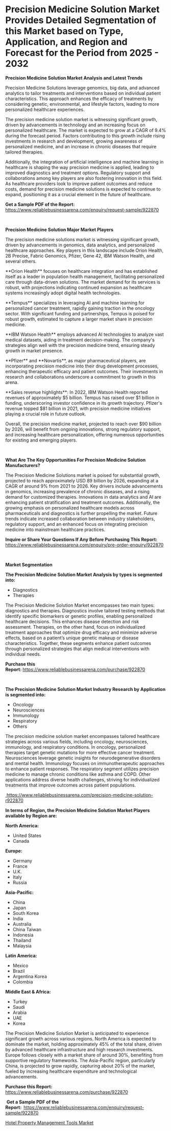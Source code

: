 <p><h1>Precision Medicine Solution Market Provides Detailed Segmentation of this Market based on Type, Application, and Region and Forecast for the Period from 2025 - 2032</h1></p><p><strong>Precision Medicine Solution Market Analysis and Latest Trends</strong></p>
<p><p>Precision Medicine Solutions leverage genomics, big data, and advanced analytics to tailor treatments and interventions based on individual patient characteristics. This approach enhances the efficacy of treatments by considering genetic, environmental, and lifestyle factors, leading to more personalized healthcare experiences.</p><p>The precision medicine solution market is witnessing significant growth, driven by advancements in technology and an increasing focus on personalized healthcare. The market is expected to grow at a CAGR of 9.4% during the forecast period. Factors contributing to this growth include rising investments in research and development, growing awareness of personalized medicine, and an increase in chronic diseases that require tailored therapies. </p><p>Additionally, the integration of artificial intelligence and machine learning in healthcare is shaping the way precision medicine is applied, leading to improved diagnostics and treatment options. Regulatory support and collaborations among key players are also fostering innovation in this field. As healthcare providers look to improve patient outcomes and reduce costs, demand for precision medicine solutions is expected to continue to expand, positioning it as a crucial element in the future of healthcare.</p></p>
<p><strong>Get a Sample PDF of the Report:&nbsp;</strong> <a href="https://www.reliablebusinessarena.com/enquiry/request-sample/922870?utm_campaign=2175&utm_medium=2&utm_source=Github&utm_content=ia&utm_term=07032025&utm_id=precision-medicine-solution">https://www.reliablebusinessarena.com/enquiry/request-sample/922870</a></p>
<p>&nbsp;</p>
<p><strong>Precision Medicine Solution Major Market Players</strong></p>
<p><p>The precision medicine solutions market is witnessing significant growth, driven by advancements in genomics, data analytics, and personalized healthcare approaches. Key players in this landscape include Orion Health, 2B Precise, Fabric Genomics, Pfizer, Gene 42, IBM Watson Health, and several others.</p><p>**Orion Health** focuses on healthcare integration and has established itself as a leader in population health management, facilitating personalized care through data-driven solutions. The market demand for its services is robust, with projections indicating continued expansion as healthcare systems increasingly adopt digital health technologies.</p><p>**Tempus** specializes in leveraging AI and machine learning for personalized cancer treatment, rapidly gaining traction in the oncology sector. With significant funding and partnerships, Tempus is poised for robust growth, estimated to capture a larger market share in precision medicine.</p><p>**IBM Watson Health** employs advanced AI technologies to analyze vast medical datasets, aiding in treatment decision-making. The company's strategies align well with the precision medicine trend, ensuring steady growth in market presence.</p><p>**Pfizer** and **Novartis**, as major pharmaceutical players, are incorporating precision medicine into their drug development processes, enhancing therapeutic efficacy and patient outcomes. Their investments in research and collaborations underscore a commitment to growth in this arena.</p><p>**Sales revenue highlights**: In 2022, IBM Watson Health reported revenues of approximately $5 billion. Tempus has raised over $1 billion in funding, underscoring investor confidence in its growth trajectory. Pfizer's revenue topped $81 billion in 2021, with precision medicine initiatives playing a crucial role in future outlook.</p><p>Overall, the precision medicine market, projected to reach over $90 billion by 2026, will benefit from ongoing innovations, strong regulatory support, and increasing healthcare personalization, offering numerous opportunities for existing and emerging players.</p></p>
<p>&nbsp;</p>
<p><strong>What Are The Key Opportunities For Precision Medicine Solution Manufacturers?</strong></p>
<p><p>The Precision Medicine Solutions market is poised for substantial growth, projected to reach approximately USD 89 billion by 2026, expanding at a CAGR of around 9% from 2021 to 2026. Key drivers include advancements in genomics, increasing prevalence of chronic diseases, and a rising demand for customized therapies. Innovations in data analytics and AI are enhancing patient stratification and treatment outcomes. Additionally, the growing emphasis on personalized healthcare models across pharmaceuticals and diagnostics is further propelling the market. Future trends indicate increased collaboration between industry stakeholders, regulatory support, and an enhanced focus on integrating precision medicine into mainstream healthcare practices.</p></p>
<p><strong>Inquire or Share Your Questions If Any Before Purchasing This Report:</strong> <a href="https://www.reliablebusinessarena.com/enquiry/pre-order-enquiry/922870?utm_campaign=2175&utm_medium=2&utm_source=Github&utm_content=ia&utm_term=07032025&utm_id=precision-medicine-solution">https://www.reliablebusinessarena.com/enquiry/pre-order-enquiry/922870</a></p>
<p>&nbsp;</p>
<p><strong>Market Segmentation</strong></p>
<p><strong>The Precision Medicine Solution Market Analysis by types is segmented into:</strong></p>
<p><ul><li>Diagnostics</li><li>Therapies</li></ul></p>
<p><p>The Precision Medicine Solution Market encompasses two main types: diagnostics and therapies. Diagnostics involve tailored testing methods that identify specific biomarkers or genetic profiles, enabling personalized healthcare decisions. This enhances disease detection and risk assessment. Therapies, on the other hand, focus on individualized treatment approaches that optimize drug efficacy and minimize adverse effects, based on a patient’s unique genetic makeup or disease characteristics. Together, these segments enhance patient outcomes through personalized strategies that align medical interventions with individual needs.</p></p>
<p><strong>Purchase this Report:&nbsp;</strong><a href="https://www.reliablebusinessarena.com/purchase/922870?utm_campaign=2175&utm_medium=2&utm_source=Github&utm_content=ia&utm_term=07032025&utm_id=precision-medicine-solution">https://www.reliablebusinessarena.com/purchase/922870</a></p>
<p>&nbsp;</p>
<p><strong>The Precision Medicine Solution Market Industry Research by Application is segmented into:</strong></p>
<p><ul><li>Oncology</li><li>Neurosciences</li><li>Immunology</li><li>Respiratory</li><li>Others</li></ul></p>
<p><p>The precision medicine solution market encompasses tailored healthcare strategies across various fields, including oncology, neurosciences, immunology, and respiratory conditions. In oncology, personalized therapies target genetic mutations for more effective cancer treatment. Neurosciences leverage genetic insights for neurodegenerative disorders and mental health. Immunology focuses on immunotherapeutic approaches to enhance patient responses. The respiratory segment utilizes precision medicine to manage chronic conditions like asthma and COPD. Other applications address diverse health challenges, striving for individualized treatments that improve outcomes across patient populations.</p></p>
<p><a href="https://www.reliablebusinessarena.com/precision-medicine-solution-r922870?utm_campaign=2175&utm_medium=2&utm_source=Github&utm_content=ia&utm_term=07032025&utm_id=precision-medicine-solution">&nbsp;https://www.reliablebusinessarena.com/precision-medicine-solution-r922870</a></p>
<p><strong>In terms of Region, the Precision Medicine Solution Market Players available by Region are:</strong></p>
<p>
    <p> <strong> North America: </strong>
        <ul>
            <li>United States</li>
            <li>Canada</li>
        </ul>
        </p> 
    <p> <strong> Europe: </strong>
        <ul>
            <li>Germany</li>
            <li>France</li>
            <li>U.K.</li>
            <li>Italy</li>
            <li>Russia</li>
        </ul>
        </p> 
    <p> <strong> Asia-Pacific: </strong>
        <ul>
            <li>China</li>
            <li>Japan</li>
            <li>South Korea</li>
            <li>India</li>
            <li>Australia</li>
            <li>China Taiwan</li>
            <li>Indonesia</li>
            <li>Thailand</li>
            <li>Malaysia</li>
        </ul>
        </p> 
    <p> <strong> Latin America: </strong>
        <ul>
            <li>Mexico</li>
            <li>Brazil</li>
            <li>Argentina Korea</li>
            <li>Colombia</li>
        </ul>
        </p> 
    <p> <strong> Middle East & Africa: </strong>
        <ul>
            <li>Turkey</li>
            <li>Saudi</li>
            <li>Arabia</li>
            <li>UAE</li>
            <li>Korea</li>
        </ul>
    </p>
    </p>
<p><p>The Precision Medicine Solution Market is anticipated to experience significant growth across various regions. North America is expected to dominate the market, holding approximately 45% of the total share, driven by advanced healthcare infrastructure and high research investments. Europe follows closely with a market share of around 30%, benefiting from supportive regulatory frameworks. The Asia-Pacific region, particularly China, is projected to grow rapidly, capturing about 20% of the market, fueled by increasing healthcare expenditure and technological advancements.</p></p>
<p><strong>Purchase this Report: </strong><a href="https://www.reliablebusinessarena.com/purchase/922870?utm_campaign=2175&utm_medium=2&utm_source=Github&utm_content=ia&utm_term=07032025&utm_id=precision-medicine-solution">https://www.reliablebusinessarena.com/purchase/922870</a></p>
<p>&nbsp;<strong>Get a Sample PDF of the Report:&nbsp;&nbsp;</strong><a href="https://www.reliablebusinessarena.com/enquiry/request-sample/922870?utm_campaign=2175&utm_medium=2&utm_source=Github&utm_content=ia&utm_term=07032025&utm_id=precision-medicine-solution">https://www.reliablebusinessarena.com/enquiry/request-sample/922870</a></p>
<p><strong></strong></p>
<p><p><a href="https://github.com/JosephineMcguire65/Market-Research-Report-List-1/blob/main/hotel-property-management-tools-market.md?utm_campaign=2175&utm_medium=2&utm_source=Github&utm_content=ia&utm_term=07032025&utm_id=precision-medicine-solution">Hotel Property Management Tools Market</a></p></p>